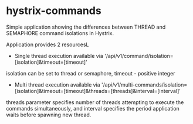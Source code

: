 # hystrix-commands

Simple application showing the differences between THREAD and SEMAPHORE command isolations in Hystrix.

Application provides 2 resourcesL

* Single thread execution available via '/api/v1/command/isolation=[isolation]&timeout=[timeout]'

isolation can be set to thread or semaphore, timeout - positive integer

* Multi thread execution available via '/api/v1/multi-commands/isolation=[isolation]&timeout=[timeout]&threads=[threads]&interval=[interval]'

threads parameter specifies number of threads attempting to execute the commands simultaneously, and interval specifies the period application waits before spawning new thread.

